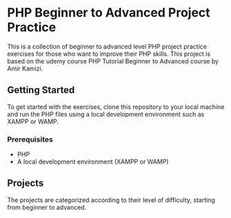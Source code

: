 # PHP Beginner to Advanced Project Practice

This is a collection of beginner to advanced level PHP project practice exercises for those who want to improve their PHP skills. This project is based on the udemy course PHP Tutorial Beginner to Advanced course by Amir Kamizi.

## Getting Started

To get started with the exercises, clone this repository to your local machine and run the PHP files using a local development environment such as XAMPP or WAMP.

### Prerequisites

- PHP
- A local development environment (XAMPP or WAMP)

## Projects

The projects are categorized according to their level of difficulty, starting from beginner to advanced.

